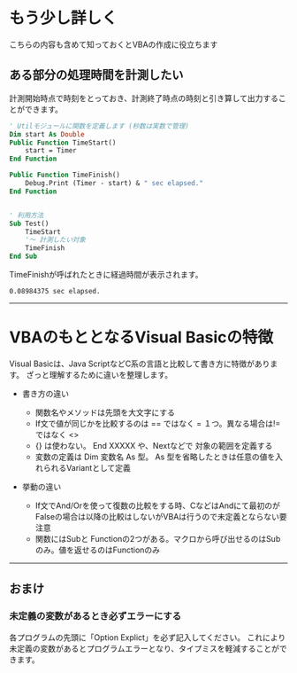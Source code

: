 # もう少し詳しく
こちらの内容も含めて知っておくとVBAの作成に役立ちます

## ある部分の処理時間を計測したい
計測開始時点で時刻をとっておき、計測終了時点の時刻と引き算して出力することができます。

```vb
' Utilモジュールに関数を定義します (秒数は実数で管理)
Dim start As Double
Public Function TimeStart()
    start = Timer
End Function

Public Function TimeFinish()
    Debug.Print (Timer - start) & " sec elapsed."
End Function


' 利用方法
Sub Test()
    TimeStart 
    '～ 計測したい対象
    TimeFinish
End Sub
```

TimeFinishが呼ばれたときに経過時間が表示されます。

```
0.08984375 sec elapsed.
```
------------------

# VBAのもととなるVisual Basicの特徴
Visual Basicは、Java ScriptなどC系の言語と比較して書き方に特徴があります。
ざっと理解するために違いを整理します。

* 書き方の違い
  * 関数名やメソッドは先頭を大文字にする
  * If文で値が同じかを比較するのは == ではなく = １つ。異なる場合は!=ではなく <>
  * {} は使わない。 End XXXXX や、Nextなどで 対象の範囲を定義する
  * 変数の定義は Dim 変数名 As 型。 As 型を省略したときは任意の値を入れられるVariantとして定義

* 挙動の違い
  * If文でAnd/Orを使って復数の比較をする時、CなどはAndにて最初のがFalseの場合は以降の比較はしないがVBAは行うので未定義とならない要注意
  * 関数にはSubと Functionの2つがある。マクロから呼び出せるのはSubのみ。値を返せるのはFunctionのみ



---------------------------------

## おまけ

### 未定義の変数があるとき必ずエラーにする
各プログラムの先頭に「Option Explict」を必ず記入してください。
これにより未定義の変数があるとプログラムエラーとなり、タイプミスを軽減することができます。

